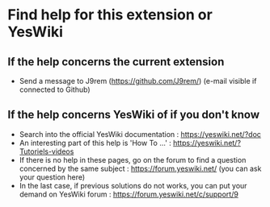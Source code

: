 # Find help for this extension or YesWiki

## If the help concerns the current extension

 - Send a message to J9rem (https://github.com/J9rem/) (e-mail visible if connected to Github)

## If the help concerns YesWiki of if you don't know

 - Search into the official YesWiki documentation : https://yeswiki.net/?doc
 - An interesting part of this help is 'How To ...' : https://yeswiki.net/?Tutoriels-videos
 - If there is no help in these pages, go on the forum to find a question concerned by the same subject : https://forum.yeswiki.net/ (you can ask your question here)
 - In the last case, if previous solutions do not works, you can put your demand on YesWiki forum : https://forum.yeswiki.net/c/support/9